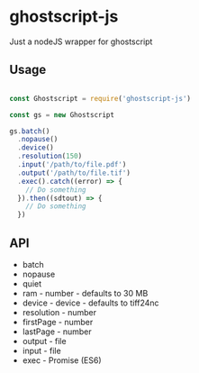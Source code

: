 # ghostscript-js

Just a nodeJS wrapper for ghostscript

## Usage
```javascript

const Ghostscript = require('ghostscript-js')

const gs = new Ghostscript

gs.batch()
  .nopause()
  .device()
  .resolution(150)
  .input('/path/to/file.pdf')
  .output('/path/to/file.tif')
  .exec().catch((error) => {
    // Do something
  }).then((sdtout) => {
    // Do something
  })
```

## API

* batch
* nopause
* quiet
* ram - number - defaults to 30 MB
* device - device - defaults to tiff24nc
* resolution - number
* firstPage - number
* lastPage - number
* output - file
* input - file
* exec - Promise (ES6)
